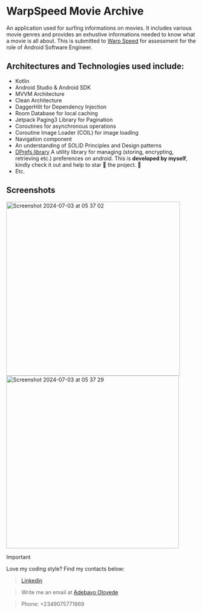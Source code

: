 # WarpSpeed Movie Archive

An application used for surfing informations on movies. It includes various movie genres and provides an exhustive informations needed to know what a movie is all about.
This is submitted to [Warp Speed](https://warpspeedng.com/) for assessment for the role of Android Software Engineer.

## Architectures and Technologies used include:
- Kotlin
- Android Studio & Android SDK
- MVVM Architecture
- Clean Architecture
- DaggerHilt for Dependency Injection
- Room Database for local caching
- Jetpack Paging3 Library for Pagination
- Coroutines for asynchronous operations
- Coroutine Image Loader (COIL) for image loading
- Navigation component
- An understanding of SOLID Principles and Design patterns
- [DPrefs library](https://github.com/D-Soft-Tech/DPrefs) A utility library for managing (storing, encrypting, retrieving etc.) preferences on android.
  This is **developed by myself**, kindly check it out and help to star :star2: the project. :pray:
- Etc.

## Screenshots

<img width="459" alt="Screenshot 2024-07-03 at 05 37 02" src="https://github.com/D-Soft-Tech/warpSpeedAssessment/assets/64334649/559ddbc6-c35a-48f4-aded-1b1a964c9627">

<img width="456" alt="Screenshot 2024-07-03 at 05 37 29" src="https://github.com/D-Soft-Tech/warpSpeedAssessment/assets/64334649/866989f1-1d21-49f4-bd82-e63b9ac8bf35">

> [!IMPORTANT]
> Love my coding style? Find my contacts below:

>   [Linkedin](https://www.linkedin.com/in/adebayo-oloyede)

>   Write me an email at [Adebayo Oloyede](oloyedeadebayoolawale@gmail.com)

>   Phone: +2349075771869


